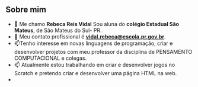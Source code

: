 
 ## Sobre mim ##

- 👋 Me chamo **Rebeca Reis Vidal** Sou aluna do **colégio Estadual São Mateus**, de São Mateus do Sul- PR.
- 👀 Meu contato profissional é **vidal.rebeca@escola.pr.gov.br**.
- 📫Tenho interesse em novas linguagens de programação, criar e desenvolver projetos com meu professor da disciplina de PENSAMENTO COMPUTACIONAL e colegas.
- 📫 Atualmente estou trabalhando em criar e desenvolver jogos no Scratch e pretendo criar e desenvolver uma página HTML na web.
-
